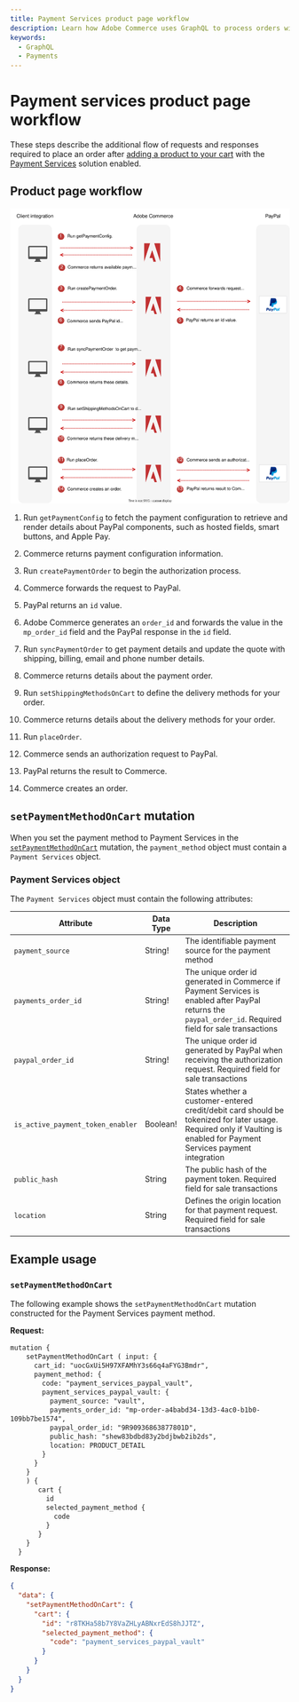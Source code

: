 ```yaml
---
title: Payment Services product page workflow
description: Learn how Adobe Commerce uses GraphQL to process orders with Payment Services as a payment method from the product page
keywords:
  - GraphQL
  - Payments
---
```


# Payment services product page workflow

These steps describe the additional flow of requests and responses required to place an order after [adding a product to your cart](../tutorials/checkout/add-product-to-cart.md) with the [Payment Services](https://experienceleague.adobe.com/docs/commerce-merchant-services/payment-services/guide-overview.html) solution enabled.

## Product page workflow

![Payment Services sequence diagram](../../_images/graphql/payment-services-minicart.svg)

1. Run `getPaymentConfig` to fetch the payment configuration to retrieve and render details about PayPal components, such as hosted fields, smart buttons, and Apple Pay.

1. Commerce returns payment configuration information.

1. Run `createPaymentOrder` to begin the authorization process.

1. Commerce forwards the request to PayPal.

1. PayPal returns an `id` value.

1. Adobe Commerce generates an `order_id` and forwards the value in the `mp_order_id` field and the PayPal response in the `id` field.

1. Run `syncPaymentOrder` to get payment details and update the quote with shipping, billing, email and phone number details.

1. Commerce returns details about the payment order.

1. Run `setShippingMethodsOnCart` to define the delivery methods for your order.

1. Commerce returns details about the delivery methods for your order.

1.  Run `placeOrder`.

1.  Commerce sends an authorization request to PayPal.

1.  PayPal returns the result to Commerce.

1.  Commerce creates an order.

## `setPaymentMethodOnCart` mutation

When you set the payment method to Payment Services in the [`setPaymentMethodOnCart`](../schema/cart/mutations/set-payment-method.md) mutation, the `payment_method` object must contain a `Payment Services` object.

### Payment Services object

The `Payment Services` object must contain the following attributes:

Attribute |  Data Type | Description
--- | --- | ---
`payment_source` | String! | The identifiable payment source for the payment method
`payments_order_id` | String! | The unique order id generated in Commerce if Payment Services is enabled after PayPal returns the `paypal_order_id`. Required field for sale transactions
`paypal_order_id` | String! | The unique order id generated by PayPal when receiving the authorization request. Required field for sale transactions
`is_active_payment_token_enabler` | Boolean! | States whether a customer-entered credit/debit card should be tokenized for later usage. Required only if Vaulting is enabled for Payment Services payment integration
`public_hash` | String | The public hash of the payment token. Required field for sale transactions
`location` | String | Defines the origin location for that payment request. Required field for sale transactions

## Example usage

### `setPaymentMethodOnCart`

The following example shows the `setPaymentMethodOnCart` mutation constructed for the Payment Services payment method.

**Request:**

```text
mutation {
    setPaymentMethodOnCart ( input: {
      cart_id: "uocGxUi5H97XFAMhY3s66q4aFYG3Bmdr",
      payment_method: {
        code: "payment_services_paypal_vault",        
        payment_services_paypal_vault: {
          payment_source: "vault",
          payments_order_id: "mp-order-a4babd34-13d3-4ac0-b1b0-109bb7be1574",
          paypal_order_id: "9R90936863877801D",
          public_hash: "shew83bdbd83y2bdjbwb2ib2ds",
          location: PRODUCT_DETAIL
        }
      }
    }
    ) {
       cart {
         id
         selected_payment_method {
           code
         }
       }
    }
  }
```

**Response:**

```json
{
  "data": {
    "setPaymentMethodOnCart": {
      "cart": {
        "id": "r8TKHa58b7Y8VaZHLyABNxrEdS8hJJTZ",
        "selected_payment_method": {
          "code": "payment_services_paypal_vault"
        }
      }
    }
  }
}
```
